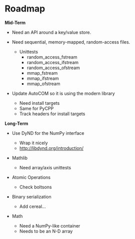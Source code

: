 # Roadmap

**Mid-Term**

- Need an API around a key/value store.
- Need sequential, memory-mapped, random-access files.
    - Unittests
        - random_access_fstream
        - random_access_ifstream
        - random_access_ofstream
        - mmap_fstream
        - mmap_ifstream
        - mmap_ofstream

- Update AutoCOM so it is using the modern library
    - Need install targets
    - Same for PyCPP
    - Track headers for install targets

**Long-Term**

- Use DyND for the NumPy interface
    - Wrap it nicely
    - http://libdynd.org/introduction/

- Mathlib
    - Need array/axis unittests

- Atomic Operations
    - Check boltsons

- Binary serialization
    - Add cereal...

- Math
    - Need a NumPy-like container
    - Needs to be an N-D array
